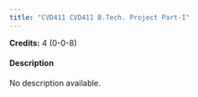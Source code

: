 ```yaml
---
title: "CVD411 CVD411 B.Tech. Project Part-I"
---
```

**Credits:** 4 (0-0-8)

#### Description
No description available.